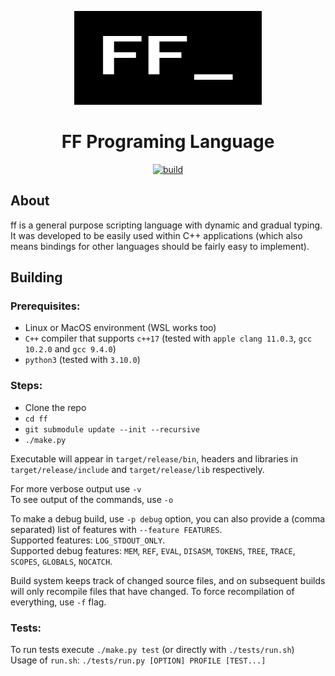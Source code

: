 <p align="center">
  <img src="https://github.com/maxrt101/ff/blob/main/docs/logo.png?raw=true" width="300">
</p>

<h1 align="center">FF Programing Language</h1>

<!--
[![build](https://github.com/maxrt101/ff/actions/workflows/build.yml/badge.svg)](https://github.com/maxrt101/ff/actions/workflows/build.yml)
-->

<p align="center">
  <a href="https://github.com/maxrt101/ff/actions/workflows/build.yml">
    <img src="https://github.com/maxrt101/ff/actions/workflows/build.yml/badge.svg" alt="build"> 
  </a>
</p>

## About
ff is a general purpose scripting language with dynamic and gradual typing.  
It was developed to be easily used within C++ applications (which also means bindings for other languages should be fairly easy to implement).  


## Building
### Prerequisites:
  - Linux or MacOS environment (WSL works too)
  - `C++` compiler that supports `c++17` (tested with `apple clang 11.0.3`, `gcc 10.2.0` and `gcc 9.4.0`)
  - `python3` (tested with `3.10.0`)

### Steps:
 - Clone the repo
 - `cd ff`
 - `git submodule update --init --recursive`
 - `./make.py`

Executable will appear in `target/release/bin`, headers and libraries in `target/release/include` and `target/release/lib` respectively.  

For more verbose output use `-v`  
To see output of the commands, use `-o`  

To make a debug build, use `-p debug` option, you can also provide a (comma separated) list of features with `--feature FEATURES`.  
Supported features: `LOG_STDOUT_ONLY`.  
Supported debug features: `MEM`, `REF`, `EVAL`, `DISASM`, `TOKENS`, `TREE`, `TRACE`, `SCOPES`, `GLOBALS`, `NOCATCH`.  

Build system keeps track of changed source files, and on subsequent builds will only recompile files that have changed. To force recompilation of everything, use `-f` flag.  

### Tests:
To run tests execute `./make.py test` (or directly with `./tests/run.sh`)  
Usage of `run.sh`: `./tests/run.py [OPTION] PROFILE [TEST...]`  
